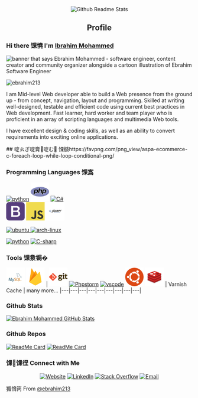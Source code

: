 <p align="center">
 <img width="100px" src="https://res.cloudinary.com/anuraghazra/image/upload/v1594908242/logo_ccswme.svg" align="center" alt="Github Readme Stats" />
 <h2 align="center">Profile</h2>
</p>

### Hi there 馃憢 I'm [Ibrahim Mohammed](https://.com.np)

<img src="https://raw.githubusercontent.com/ebrahim213/ebrahim213/master/gh-header-image-cropped.png" alt="banner that says Ebrahim Mohammed - software engineer, content creator and community organizer alongside a cartoon illustration of 
Ebrahim"> 
Software Engineer 

<img src="https://komarev.com/ghpvc/?username=ebrahim213" alt="ebrahim213" />

<div>
 <p>
I am Mid-level Web developer able to build a Web presence from the ground up - from concept, navigation, layout and programming. Skilled at writing well-designed, testable and efficient code using current best practices in Web development. Fast learner, hard worker and team player who is proficient in an array of scripting languages and multimedia Web tools.

I have excellent design & coding skills, as well as an ability to convert requirements into exciting online applications.
</p>
</div>
 ## 啶ㄠぎ啶膏啶む 馃檹https://favpng.com/png_view/aspa-ecommerce-c-foreach-loop-while-loop-conditional-png/

        
### Programming Languages 馃寪
[<img src="https://raw.githubusercontent.com/github/explore/80688e429a7d4ef2fca1e82350fe8e3517d3494d/topics/python /python.png" alt="python" width="50">](https://python.org/) 
[<img src="https://raw.githubusercontent.com/github/explore/80688e429a7d4ef2fca1e82350fe8e3517d3494d/topics/php/php.png" alt="php" width="50">](https://php.net/) 
[<img src="https://raw.githubusercontent.com/github/explore/80688e429a7d4ef2fca1e82350fe8e3517d3494d/topics/csharp/csharp_Logo.png" alt="C#" width="50">](https://c-sharpcorner.com/)  
[<img src="https://raw.githubusercontent.com/github/explore/80688e429a7d4ef2fca1e82350fe8e3517d3494d/topics/bootstrap/bootstrap.png" alt="Bootstrap" width="50">](https://getbootstrap.com/) 
[<img src="https://raw.githubusercontent.com/github/explore/80688e429a7d4ef2fca1e82350fe8e3517d3494d/topics/javascript/javascript.png" alt="jQuery" width="50">](https://jquery.com/) 
[<img src="https://raw.githubusercontent.com/github/explore/80688e429a7d4ef2fca1e82350fe8e3517d3494d/topics/jquery/jquery.png" alt="jQuery" width="50">](https://jquery.com/)

 <a href="https://github.com/ebrahim213">
<img src="https://img.shields.io/badge/ubuntu-f7873b.svg?style=for-the badge&logo=ubuntu&labelColor=ffffff&logoColor=f7873b" alt="ubuntu">
</a>
<a href="https://raw.githubusercontent.com/github/explore"><img src="https://img.shields.io/badge/arch-0066cc.svg?style=for-the-badge&logo=arch-linux&logoColor=0066cc&labelColor=ffffff" alt="arch-linux"></a>


<a href="https://raw.githubusercontent.com/github/explore"><img src="https://img.shields.io/badge/python-0066cc.svg?style=for-the-badge&logo=python&logoColor=0066cc&labelColor=ffff00" alt="python"></a>
<a href="https://raw.githubusercontent.com/github/explore"><img src="https://img.shields.io/badge/C#-0066cc.svg?style=for-the-badge&logo=C-sharp&logoColor=0066cc&labelColor=ffffff" alt="C-sharp"></a>
<br>

### Tools 馃洜锔�

[<img src="https://raw.githubusercontent.com/github/explore/80688e429a7d4ef2fca1e82350fe8e3517d3494d/topics/mysql/mysql.png" alt="mysql" width="50">](https://www.mysql.com/) 
[<img src="https://raw.githubusercontent.com/github/explore/80688e429a7d4ef2fca1e82350fe8e3517d3494d/topics/firebase/firebase.png" alt="firebase" width="50">](https://firebase.google.com/) | [<img src="https://raw.githubusercontent.com/github/explore/80688e429a7d4ef2fca1e82350fe8e3517d3494d/topics/git/git.png" alt="Git" width="50">](https://git-scm.com/) 
[<img src="https://logonoid.com/images/phpstorm-logo.png" alt="Phpstorm" width="50">](https://www.jetbrains.com/phpstorm/) 
[<img src="https://upload.wikimedia.org/wikipedia/commons/thumb/2/2d/Visual_Studio_Code_1.18_icon.svg/1200px-Visual_Studio_Code_1.18_icon.svg.png" alt="vscode" width="50">](https://code.visualstudio.com/) [<img src="https://raw.githubusercontent.com/github/explore/80688e429a7d4ef2fca1e82350fe8e3517d3494d/topics/ubuntu/ubuntu.png" alt="Ubuntu" width="50">](https://ubuntu.com/) 
[<img src="https://raw.githubusercontent.com/github/explore/80688e429a7d4ef2fca1e82350fe8e3517d3494d/topics/redis/redis.png" alt="Redis" width="50">](https://redis.io/) | Varnish Cache | many more...
|---|---|---|---|---|---|---|---|---|

### Github Stats

[![Ebrahim Mohammed GitHub Stats](https://github-readme-stats.vercel.app/api?username=ebrahim213&show_icons=true&count_private=true)](https://github.com/ebrahim213)

### Github Repos

[![ReadMe Card](https://github-readme-stats.vercel.app/api/pin/?username=anandmainali&repo=PackageTemplate&show_owner=true)](https://github.com/anandmainali/PackageTemplate)
[![ReadMe Card](https://github-readme-stats.vercel.app/api/pin/?username=anandmainali&repo=Foods-Ecommerce&show_owner=true)](https://github.com/anandmainali/Foods-Ecommerce)

<h3> 馃馃徎 Connect with Me </h3>

<p align="center">
<a href="https://www.anandmainali.com.np" target="_blank"><img alt="Website" src="https://img.shields.io/badge/Website-www.anandmainali.com.np-blue?style=flat&logo=google-chrome"></a>
<a href="https://www.linkedin.com/in/" target="_blank"><img alt="LinkedIn" src="https://img.shields.io/badge/LinkedIn-@anandmainali-blue?style=flat&logo=linkedin"></a>
<a href="https://stackoverflow.com/users/8519896/?tab=profile" target="_blank"><img alt="Stack Overflow" src="https://img.shields.io/badge/Stackoverflow-Anand%20Mainali-blue?style=flat&logo=stackoverflow"></a>
<a href="mailto:ebrahimmahmmed63@gmail.com"><img alt="Email" src="https://img.shields.io/badge/Email-ebrahimmahmmed63@gmail.com-blue?style=flat&logo=gmail"></a>
</p>


猸愶笍 From [@ebrahim213](https://github.com/ebrahim213)
